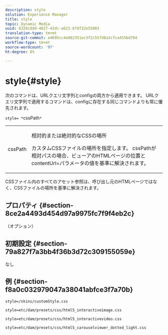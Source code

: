 ```yaml
---
description: style
solution: Experience Manager
title: style
topic: Dynamic Media
uuid: 6320c8dd-4827-41dc-a621-6fdf22e55003
translation-type: tm+mt
source-git-commit: e4695cc4e882351ec3f2c55fd8a3cfca455bd79d
workflow-type: tm+mt
source-wordcount: '97'
ht-degree: 8%

---
```



# style{#style}

次のコマンドは、URLクエリ文字列とconfigの両方から適用できます。 URLクエリ文字列で適用するコマンドは、configに存在する同じコマンドよりも常に優先されます。

`style= *`cssPath`*`

<table id="table_F800F787CF0342749B934DAEB600C0EB"> 
 <tbody> 
  <tr> 
   <td colname="col1"> <p> <span class="codeph"> <span class="varname"> cssPath</span> </span> </p> </td> 
   <td colname="col2"> <p> 相対的または絶対的なCSSの場所 </p> <p>カスタムCSSファイルの場所を指定します。 <span class="codeph"><span class="varname"> cssPath</span></span>が相対パスの場合、ビューアのHTMLページの位置と<span class="codeph"> contentUrl=</span>パラメータの値を基準に解決されます。 </p> </td> 
  </tr> 
 </tbody> 
</table>

CSSファイル内のすべてのアセット参照は、呼び出し元のHTMLページではなく、CSSファイルの場所を基準に解決されます。

## プロパティ {#section-8ce2a4493d454d97a9975fc7f9f4eb2c}

（オプション）

## 初期設定 {#section-79a827f7a3bb4f36b3d72c309155059e}

なし

## 例 {#section-f8a0c032979047a38041abfce3f7a70b}

`style=/skins/customStyle.css`

`style=etc/dam/presets/css/html5_interactiveimage.css`

`style=etc/dam/presets/css/html5_interactivevideo.css`

`style=etc/dam/presets/css/html5_carouselviewer_dotted_light.css`
